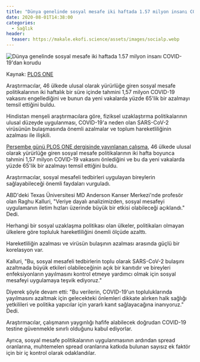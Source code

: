 ```yaml
---
title: "Dünya genelinde sosyal mesafe iki haftada 1.57 milyon insanı COVID-19'dan korudu"
date: 2020-08-01T14:38:00
categories:
  - Sağlık
header:
  teaser: https://makale.ekofi.science/assets/images/socialp.webp
---
```

![Dünya genelinde sosyal mesafe iki haftada 1.57 milyon insanı COVID-19'dan korudu](https://makale.ekofi.science/assets/images/socialp.webp)

Kaynak: [PLOS ONE](https://journals.plos.org/plosone/article?id=10.1371/journal.pone.0236619)

Araştırmacılar, 46 ülkede ulusal olarak yürürlüğe giren sosyal mesafe politikalarının iki haftalık bir süre içinde tahmini 1,57 milyon COVID-19 vakasını engellediğini ve bunun da yeni vakalarda yüzde 65'lik bir azalmayı temsil ettiğini buldu.

Hindistan menşeli araştırmacılara göre, fiziksel uzaklaştırma politikalarının ulusal düzeyde uygulanması, COVID-19'a neden olan SARS-CoV-2 virüsünün bulaşmasında önemli azalmalar ve toplum hareketliliğinin azalması ile ilişkili.

[Perşembe günü PLOS ONE dergisinde yayınlanan çalışma](https://journals.plos.org/plosone/article?id=10.1371/journal.pone.0236619), 46 ülkede ulusal olarak yürürlüğe giren sosyal mesafe politikalarının iki hafta boyunca tahmini 1,57 milyon COVID-19 vakasını önlediğini ve bu da yeni vakalarda yüzde 65'lik bir azalmayı temsil ettiğini buldu.

Araştırmacılar, sosyal mesafeli tedbirleri uygulayan bireylerin sağlayabileceği önemli faydaları vurguladı.

ABD'deki Texas Üniversitesi MD Anderson Kanser Merkezi'nde profesör olan Raghu Kalluri, "Veriye dayalı analizimizden, sosyal mesafeyi uygulamanın iletim hızları üzerinde büyük bir etkisi olabileceği açıklandı." Dedi.

Herhangi bir sosyal uzaklaşma politikası olan ülkeler, politikaları olmayan ülkelere göre topluluk hareketliliğini önemli ölçüde azalttı.

Hareketliliğin azalması ve virüsün bulaşının azalması arasında güçlü bir korelasyon var.

Kalluri, "Bu, sosyal mesafeli tedbirlerin toplu olarak SARS-CoV-2 bulaşını azaltmada büyük etkileri olabileceğinin açık bir kanıtıdır ve bireyleri enfeksiyonların yayılmasını kontrol etmeye yardımcı olmak için sosyal mesafeyi uygulamaya teşvik ediyoruz."

Diyerek şöyle devam etti: "Bu verilerin, COVID-19'un topluluklarında yayılmasını azaltmak için gelecekteki önlemleri dikkate alırken halk sağlığı yetkilileri ve politika yapıcılar için yararlı kanıt sağlayacağına inanıyoruz." Dedi.

Araştırmacılar, çalışmanın yaygınlığı hafife alabilecek doğrudan COVID-19 testine güvenmekle sınırlı olduğunu kabul ediyorlar.

Ayrıca, sosyal mesafe politikalarının uygulanmasının ardından spread oranlarına, muhtemelen spread oranlarına katkıda bulunan sayısız ek faktör için bir iç kontrol olarak odaklandılar.
